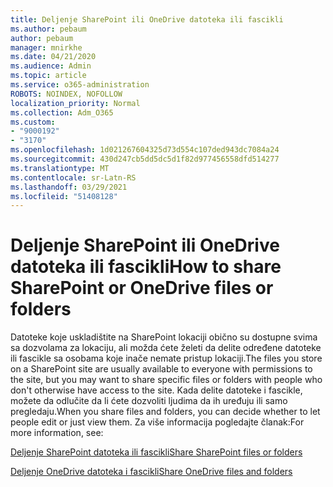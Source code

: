 ```yaml
---
title: Deljenje SharePoint ili OneDrive datoteka ili fascikli
ms.author: pebaum
author: pebaum
manager: mnirkhe
ms.date: 04/21/2020
ms.audience: Admin
ms.topic: article
ms.service: o365-administration
ROBOTS: NOINDEX, NOFOLLOW
localization_priority: Normal
ms.collection: Adm_O365
ms.custom:
- "9000192"
- "3170"
ms.openlocfilehash: 1d021267604325d73d554c107ded943dc7084a24
ms.sourcegitcommit: 430d247cb5dd5dc5d1f82d977456558dfd514277
ms.translationtype: MT
ms.contentlocale: sr-Latn-RS
ms.lasthandoff: 03/29/2021
ms.locfileid: "51408128"
---
```

# <a name="how-to-share-sharepoint-or-onedrive-files-or-folders"></a><span data-ttu-id="b81d0-102">Deljenje SharePoint ili OneDrive datoteka ili fascikli</span><span class="sxs-lookup"><span data-stu-id="b81d0-102">How to share SharePoint or OneDrive files or folders</span></span>

<span data-ttu-id="b81d0-103">Datoteke koje uskladištite na SharePoint lokaciji obično su dostupne svima sa dozvolama za lokaciju, ali možda ćete želeti da delite određene datoteke ili fascikle sa osobama koje inače nemate pristup lokaciji.</span><span class="sxs-lookup"><span data-stu-id="b81d0-103">The files you store on a SharePoint site are usually available to everyone with permissions to the site, but you may want to share specific files or folders with people who don't otherwise have access to the site.</span></span> <span data-ttu-id="b81d0-104">Kada delite datoteke i fascikle, možete da odlučite da li ćete dozvoliti ljudima da ih uređuju ili samo pregledaju.</span><span class="sxs-lookup"><span data-stu-id="b81d0-104">When you share files and folders, you can decide whether to let people edit or just view them.</span></span> <span data-ttu-id="b81d0-105">Za više informacija pogledajte članak:</span><span class="sxs-lookup"><span data-stu-id="b81d0-105">For more information, see:</span></span>

[<span data-ttu-id="b81d0-106">Deljenje SharePoint datoteka ili fascikli</span><span class="sxs-lookup"><span data-stu-id="b81d0-106">Share SharePoint files or folders</span></span>](https://support.office.com/article/1fe37332-0f9a-4719-970e-d2578da4941c)

[<span data-ttu-id="b81d0-107">Deljenje OneDrive datoteka i fascikli</span><span class="sxs-lookup"><span data-stu-id="b81d0-107">Share OneDrive files and folders</span></span>](https://support.microsoft.com/office/share-onedrive-files-and-folders-9fcc2f7d-de0c-4cec-93b0-a82024800c07?ui=en-US&rs=en-US&ad=US&storagetype=stage)